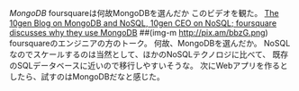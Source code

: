 *MongoDB*  foursquareは何故MongoDBを選んだか
このビデオを観た。
 [The 10gen Blog on MongoDB and NoSQL, 10gen CEO on NoSQL; foursquare discusses why they use MongoDB](http://blog.10gen.com/post/10338180830/10gen-ceo-on-nosql-foursquare-discusses-why-they-use)
 ##(img-m http://pix.am/bbzG.png)
 foursquareのエンジニアの方のトーク。 何故、MongoDBを選んだか。
NoSQLなのでスケールするのは当然として、ほかのNoSQLテクノロジに比べて、
既存のSQLデータベースに近いので移行しやすいそうな。
次にWebアプリを作るとしたら、試すのはMongoDBだなと感じた。
